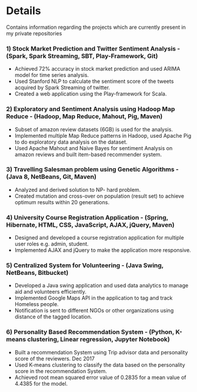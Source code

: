# Details
Contains information regarding the projects which are currently present in my private repositories
 
### 1) Stock Market Prediction and Twitter Sentiment Analysis - (Spark, Spark Streaming, SBT, Play-Framework, Git)
- Achieved 72% accuracy in stock market prediction and used ARIMA model for time series analysis.                                      
- Used Stanford NLP to calculate the sentiment score of the tweets acquired by Spark Streaming of twitter. 
- Created a web application using the Play-framework for Scala.

### 2) Exploratory and Sentiment Analysis using Hadoop Map Reduce - (Hadoop, Map Reduce, Mahout, Pig, Maven)
-  Subset of amazon review datasets (6GB) is used for the analysis.
-  Implemented multiple Map Reduce patterns in Hadoop, used Apache Pig to do exploratory data analysis on the dataset.
-  Used Apache Mahout and Naive Bayes for sentiment Analysis on amazon reviews and built item-based recommender system.

### 3) Travelling Salesman problem using Genetic Algorithms - (Java 8, NetBeans, Git, Maven)
- Analyzed and derived solution to NP- hard problem.
- Created mutation and cross-over on population (result set) to achieve optimum results within 20 generations.

### 4) University Course Registration Application - (Spring, Hibernate, HTML, CSS, JavaScript, AJAX, jQuery, Maven) 
-  Designed and developed a course registration application for multiple user roles e.g. admin, student.                              
-  Implemented AJAX and jQuery to make the application more responsive.

### 5) Centralized System for Volunteering - (Java Swing, NetBeans, Bitbucket)                                                 
-  Developed a Java swing application and used data analytics to manage aid and volunteers efficiently.
-  Implemented Google Maps API in the application to tag and track Homeless people.
-  Notification is sent to different NGOs or other organizations using distance of the tagged location.

### 6) Personality Based Recommendation System - (Python, K-means clustering, Linear regression, Jupyter Notebook) 
-  Built a recommendation System using Trip advisor data and personality score of the reviewers. 	       Dec 2017
-  Used K-means clustering to classify the data based on the personality score in the recommendation System.
-  Achieved root mean squared error value of 0.2835 for a mean value of 4.4385 for the model.

